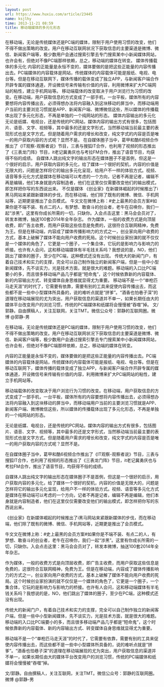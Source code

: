 ```yaml
---
layout: post
url: https://www.huxiu.com/article/23445
name: ksjlhy
time: 2013-11-21 08:59
title: 移动端媒体的多元化形态
---
```

在移动端，无论是传统媒体还是PC端的媒体，限制于用户使用习惯的改变，他们不得不做出策略的改变。用户在移动互联网状况下获取信息的主要渠道是微博、微信、新闻客户端等，极少数用户会通过搜索引擎去专门搜索某中小新闻媒体网站，也许会有，但绝对不像PC端那样依赖，总之，移动端的媒体在转变。 媒体传播载体的多元化 内容的正能量是永恒不变的，媒体要做的是把这些正能量的内容传播出去。PC端媒体的内容载体是网站，传统媒体的内容载体可能是报纸、电视、电台等。但是在移动互联网下，媒体传播的载体变成了独立APP，与新闻客户端合作开辟专属的媒体通道，开设微信号来传输有价值的内容，利用微博来扩大PC端网站的粘性，建立手机网站等。 移动端载体的改变取决于用户浏览行为习惯的改变。在移动端，用户获取信息的方式变成了一部手机，一台平板，媒体所有的内容要想将内容传播出去，必须得想办法将内容融入到这块移动的屏当中，而移动端用户当前的主要浏览习惯就是APP、新闻客户端、微博微信这些，所以媒体的传播载体出现了多元化形态，不再是单独的一个纯网站的形态。 媒体内容输出的多元化 无论是纸媒、电视台，还是传统的PC网站，媒体内容的输出方式有很多，包括图片、语音、文字、视频等，其中最多的还是文字形式，当然移动端当前最主要的表现形式也是文字方式。但是随着用户需求的增长和改变，纯文字式的内容是否是唯一的用户获取内容的方式呢？显然不是。 在自媒体圈子当中，葛甲和酷6视频合作推出了《IT观察-观察者说》节目，三表与搜狐IT合作，也利用了视频的形态推出了《三表龙门阵》节目，it老记冀勇庆也与考拉FM合作，推出了语音节目，均获得不俗的成绩。 自媒体人跳出纯文字的输出形态在媒体圈子不是首例，但这是一个很好的启示，用户获取内容的多元化，给了媒体一个很好的契机，内容的价值是无限大的，问题是怎样将它的输出多元化呈现，给用户不一样的体验方式。视频、语音等多元化方式是媒体在移动端可以考虑的一个方向，记者不再是记者，编辑不再是编辑，他们本身就是内容制造者，他们在这里仅仅需要改变他们的输出模式，即怎样把你写的东西说出来。 不仅是媒体 《创业家》在新媒体崛起的时候推出了i黑马网站来紧跟新媒体的步伐，而在移动端，他们除了既有的微博、微信、手机网站等，近期更是推出了会员模式。 牛文文在微博上称：#史上最黑的会员方案#如果你是不端不装、有点二的人，有梦想、敢奋斗的创业者，老牛在召唤你，我们一起“涉黑”。这里有你成长所需的一切，只缺你。入会点击这里：黑马会会员对了，转发本微博，抽送100套2014年全年杂志。 作为媒体，一般的收费方式是向顶层收费，即广告主收费，而用户获取这些信息是免费的，这很符合互联网精神，免费为王。但是在移动端，内容成了媒体传播影响力的方式之一，创业家向用户收费的方式，基本上破解了媒体不能向用户收费的死局。这个时候创业家扮演的就不仅仅是一个媒体的角色了，它更是一个圈子，一个集合体，它玩的是影响力与影响力的桥接。也许有人会问，这和移动端媒体有半毛钱关系吗？我想说的是，NO，他们跳出了媒体的圈子，至少在PC端，这种模式还没有出现。 传统大的新闻门户，有着自己技术和实力的支撑，完全可以自己制作独立的新闻客户端，但是一些中小型新闻媒体，先不谈实力，光是技术方面，就是很大的难题。移动端的入口比PC端要小的多，而且很多移动端产品几乎都是“短命鬼”，这个时候依靠新的内容载体、新的内容输出方式、转变媒体自身思维就显得尤为重要。 移动端不是一个“单枪匹马走天涯”的时代了，它需要有依靠，需要有别的工具来促使内容传播出去，而这些都不是一些中小型媒体所具备的，说的难听点就是“拼爹”。“酒香也怕巷子深”的道理在移动端展现的尤为突出，用户获取信息的渠道并不单一，如果长期任由大的媒体平台改变用户的浏览习惯，传统的PC端媒体和纸媒将会慢慢被“吞噬”掉。 文/郭静。自由撰稿人，关注互联网，关注TMT。微信公众号：郭静的互联网圈。微博 @郭静-男

在移动端，无论是传统媒体还是PC端的媒体，限制于用户使用习惯的改变，他们不得不做出策略的改变。用户在移动互联网状况下获取信息的主要渠道是微博、微信、新闻客户端等，极少数用户会通过搜索引擎去专门搜索某中小新闻媒体网站，也许会有，但绝对不像PC端那样依赖，总之，移动端的媒体在转变。

内容的正能量是永恒不变的，媒体要做的是把这些正能量的内容传播出去。PC端媒体的内容载体是网站，传统媒体的内容载体可能是报纸、电视、电台等。但是在移动互联网下，媒体传播的载体变成了独立APP，与新闻客户端合作开辟专属的媒体通道，开设微信号来传输有价值的内容，利用微博来扩大PC端网站的粘性，建立手机网站等。

移动端载体的改变取决于用户浏览行为习惯的改变。在移动端，用户获取信息的方式变成了一部手机，一台平板，媒体所有的内容要想将内容传播出去，必须得想办法将内容融入到这块移动的屏当中，而移动端用户当前的主要浏览习惯就是APP、新闻客户端、微博微信这些，所以媒体的传播载体出现了多元化形态，不再是单独的一个纯网站的形态。

无论是纸媒、电视台，还是传统的PC网站，媒体内容的输出方式有很多，包括图片、语音、文字、视频等，其中最多的还是文字形式，当然移动端当前最主要的表现形式也是文字方式。但是随着用户需求的增长和改变，纯文字式的内容是否是唯一的用户获取内容的方式呢？显然不是。

在自媒体圈子当中，葛甲和酷6视频合作推出了《IT观察-观察者说》节目，三表与搜狐IT合作，也利用了视频的形态推出了《三表龙门阵》节目，it老记冀勇庆也与考拉FM合作，推出了语音节目，均获得不俗的成绩。

自媒体人跳出纯文字的输出形态在媒体圈子不是首例，但这是一个很好的启示，用户获取内容的多元化，给了媒体一个很好的契机，内容的价值是无限大的，问题是怎样将它的输出多元化呈现，给用户不一样的体验方式。视频、语音等多元化方式是媒体在移动端可以考虑的一个方向，记者不再是记者，编辑不再是编辑，他们本身就是内容制造者，他们在这里仅仅需要改变他们的输出模式，即怎样把你写的东西说出来。

《创业家》在新媒体崛起的时候推出了i黑马网站来紧跟新媒体的步伐，而在移动端，他们除了既有的微博、微信、手机网站等，近期更是推出了会员模式。

牛文文在微博上称：#史上最黑的会员方案#如果你是不端不装、有点二的人，有梦想、敢奋斗的创业者，老牛在召唤你，我们一起“涉黑”。这里有你成长所需的一切，只缺你。入会点击这里：黑马会会员对了，转发本微博，抽送100套2014年全年杂志。

作为媒体，一般的收费方式是向顶层收费，即广告主收费，而用户获取这些信息是免费的，这很符合互联网精神，免费为王。但是在移动端，内容成了媒体传播影响力的方式之一，创业家向用户收费的方式，基本上破解了媒体不能向用户收费的死局。这个时候创业家扮演的就不仅仅是一个媒体的角色了，它更是一个圈子，一个集合体，它玩的是影响力与影响力的桥接。也许有人会问，这和移动端媒体有半毛钱关系吗？我想说的是，NO，他们跳出了媒体的圈子，至少在PC端，这种模式还没有出现。

传统大的新闻门户，有着自己技术和实力的支撑，完全可以自己制作独立的新闻客户端，但是一些中小型新闻媒体，先不谈实力，光是技术方面，就是很大的难题。移动端的入口比PC端要小的多，而且很多移动端产品几乎都是“短命鬼”，这个时候依靠新的内容载体、新的内容输出方式、转变媒体自身思维就显得尤为重要。

移动端不是一个“单枪匹马走天涯”的时代了，它需要有依靠，需要有别的工具来促使内容传播出去，而这些都不是一些中小型媒体所具备的，说的难听点就是“拼爹”。“酒香也怕巷子深”的道理在移动端展现的尤为突出，用户获取信息的渠道并不单一，如果长期任由大的媒体平台改变用户的浏览习惯，传统的PC端媒体和纸媒将会慢慢被“吞噬”掉。

文/郭静。自由撰稿人，关注互联网，关注TMT。微信公众号：郭静的互联网圈。微博 @郭静-男

